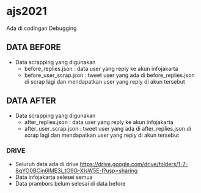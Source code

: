 # ajs2021

Ada di codingan Debugging

## DATA BEFORE
- Data scrapping yang digunakan 
    - before_replies.json : data user yang reply ke akun infojakarta
    - before_user_scrap.json : tweet user yang ada di before_replies.json di scrap lagi dan mendapatkan user yang reply di akun tersebut

## DATA AFTER
- Data scrapping yang digunakan
    - after_replies.json : data user yang reply ke akun infojakarta
    - after_user_scrap.json : tweet user yang ada di after_replies.json di scrap lagi dan mendapatkan user yang reply di akun tersebut
    
### DRIVE
- Seluruh data ada di drive https://drive.google.com/drive/folders/1-7-8qYO0BCin6lME3i_tO9G-XIsW5E-I?usp=sharing
- Data infojakarta selesei semua
- Data prambors belum selesai di data before

